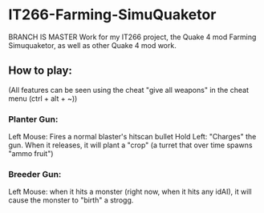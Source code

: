 # IT266-Farming-SimuQuaketor
BRANCH IS MASTER
Work for my IT266 project, the Quake 4 mod Farming Simuquaketor, as well as other Quake 4 mod work.

## How to play:
(All features can be seen using the cheat "give all weapons" in the cheat menu (ctrl + alt + ~))

### Planter Gun:
Left Mouse: Fires a normal blaster's hitscan bullet
Hold Left: "Charges" the gun. When it releases, it will plant a "crop" (a turret that over time spawns "ammo fruit")

### Breeder Gun:
Left Mouse: when it hits a monster (right now, when it hits any idAI), it will cause the monster to "birth" a strogg.
